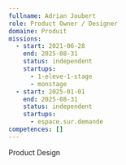 ```yaml
---
fullname: Adrian Joubert
role: Product Owner / Designer
domaine: Produit
missions:
  - start: 2021-06-28
    end: 2025-08-31
    status: independent
    startups:
      - 1-eleve-1-stage
      - monstage
  - start: 2025-01-01
    end: 2025-08-31
    status: independent
    startups:
      - espace.sur.demande
competences: []
---
```

Product Design